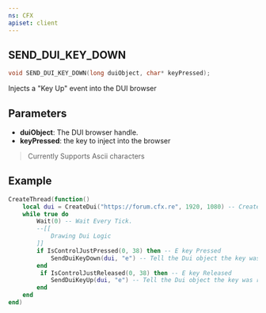 ```yaml
---
ns: CFX
apiset: client
---
```

## SEND_DUI_KEY_DOWN

```c
void SEND_DUI_KEY_DOWN(long duiObject, char* keyPressed);
```

Injects a "Key Up" event into the DUI browser

## Parameters
* **duiObject**: The DUI browser handle.
* **keyPressed**: the key to inject into the browser

> Currently Supports Ascii characters

## Example

```lua
CreateThread(function()
    local dui = CreateDui("https://forum.cfx.re", 1920, 1080) -- Create A Dui Object
    while true do
        Wait(0) -- Wait Every Tick.
        --[[
            Drawing Dui Logic
        ]]
        if IsControlJustPressed(0, 38) then -- E key Pressed
            SendDuiKeyDown(dui, "e") -- Tell the Dui object the key was pressed
        end
         if IsControlJustReleased(0, 38) then -- E key Released
            SendDuiKeyUp(dui, "e") -- Tell the Dui object the key was released
        end
    end
end)
```